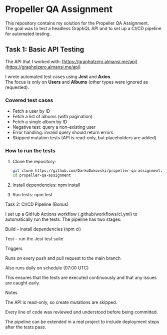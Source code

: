 # Propeller QA Assignment

This repository contains my solution for the Propeller QA Assignment.  
The goal was to test a headless GraphQL API and to set up a CI/CD pipeline for automated testing.


## Task 1: Basic API Testing

The API that I worked with: [https://graphqlzero.almansi.me/api](https://graphqlzero.almansi.me/api)  

I wrote automated test cases using **Jest** and **Axios**.  
The focus is only on **Users** and **Albums** (other types were ignored as requested).

### Covered test cases
- Fetch a user by ID  
- Fetch a list of albums (with pagination)  
- Fetch a single album by ID  
- Negative test: query a non-existing user  
- Error handling: invalid query should return errors  
- Skipped mutation tests (API is read-only, but placeholders are added)

### How to run the tests
1. Clone the repository:
   ```bash
   git clone https://github.com/DarkoDukovski/propeller-qa-assignment.git
   cd propeller-qa-assignment

2. Install dependencies:
npm install

3. Run tests:
npm test

Task 2: CI/CD Pipeline (Bonus)

I set up a GitHub Actions workflow (.github/workflows/ci.yml) to automatically run the tests.
The pipeline has two stages:

Build – install dependencies (npm ci)

Test – run the Jest test suite

Triggers

Runs on every push and pull request to the main branch

Also runs daily on schedule (07:00 UTC)

This ensures that the tests are executed continuously and that any issues are caught early.

Notes

The API is read-only, so create mutations are skipped.

Every line of code was reviewed and understood before being committed.

The pipeline can be extended in a real project to include deployment steps after the tests pass.